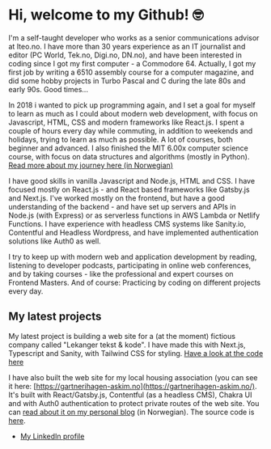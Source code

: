 # Hi, welcome to my Github! 🤓

I'm a self-taught developer who works as a senior communications advisor at Iteo.no. I have more than 30 years experience as an IT journalist and editor (PC World, Tek.no, Digi.no, DN.no), and have been interested in coding since I got my first computer - a Commodore 64. Actually, I got my first job by writing a 6510 assembly course for a computer magazine, and did some hobby projects in Turbo Pascal and C during the late 80s and early 90s. Good times...

In 2018 i wanted to pick up programming again, and I set a goal for myself to learn as much as I could about modern web development, with focus on Javascript, HTML, CSS and modern frameworks like React.js. I spent a couple of hours every day while commuting, in addition to weekends and holidays, trying to learn as much as possible. A lot of courses, both beginner and advanced. I also finished the MIT 6.00x computer science course, with focus on data structures and algorithms (mostly in Python). [Read more about my journey here (in Norwegian)](https://www.lekanger.no/project/hvordan-jeg-laerte-meg-javascript-react-js-og-mye-annet-pa-ett-ar)

I have good skills in vanilla Javascript and Node.js, HTML and CSS. I have focused mostly on React.js - and React based frameworks like Gatsby.js and Next.js. I've worked mostly on the frontend, but have a good understanding of the backend - and have set up servers and APIs in Node.js (with Express) or as serverless functions in AWS Lambda or Netlify Functions. I have experience with headless CMS systems like Sanity.io, Contentful and Headless Wordpress, and have implemented authentication solutions like Auth0 as well. 

I try to keep up with modern web and application development by reading, listening to developer podcasts, participating in online web conferences, and by taking courses - like the professional and expert courses on Frontend Masters. And of course: Practicing by coding on different projects every day.

## My latest projects
My latest project is building a web site for a (at the moment) fictious company called "Lekanger tekst & kode". I have made this with Next.js, Typescript and Sanity, with Tailwind CSS for styling. [Have a look at the code here](https://github.com/klekanger/kurt-next-website)

I have also built the web site for my local housing association (you can see it here: [https://gartnerihagen-askim.no](https://gartnerihagen-askim.no/). It's built with React/Gatsby.js, Contentful (as a headless CMS), Chakra UI and with Auth0 authentication to protect private routes of the web site. You can [read about it on my personal blog](https://www.lekanger.no/project/del-1-slik-bygget-jeg-nye-nettsider-til-sameiet-med-gatsby-og-chakra-ui) (in Norwegian). The source code is [here](https://github.com/klekanger/gartnerihagen).

- [My LinkedIn profile](https://www.linkedin.com/in/lekanger/)
